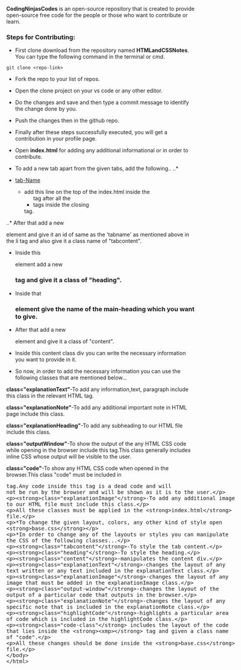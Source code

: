 **CodingNinjasCodes** is an open-source repository that is created to provide open-source free code for the people or those who want to contribute or learn.

### Steps for Contributing:

- First clone download from the repository named **HTMLandCSSNotes**.
  You can type the following command in the terminal or cmd.

```shell
git clone <repo-link>
```

- Fork the repo to your list of repos.
- Open the clone project on your vs code or any other editor.
- Do the changes and save and then type a commit message to identify the change done by you.
- Push the changes then in the github repo.
- Finally after these steps successfully executed, you will get a contribution in your profile page.

- Open **index.html** for adding any additional informational or in order to contribute.

- To add a new tab apart from the given tabs, add the following..
  ..\* <li onclick="openPage(event, 'tab_name')"><a href="javascript:void(0)" class="tablinks">tab-Name</a></li>
  - add this line on the top of the index.html inside the <ul> tag after all the <li> tags inside the closing </ul> tag.

..\* After that add a new **<div>** element and give it an id of same as the 'tabname' as mentioned above in the li tag and also give it a class name of "tabcontent".

- Inside this <div> element add a new <h3> tag and give it a class of "heading".

- Inside that <h3> element give the name of the main-heading which you want to give.

- After that add a new <div> element and give it a class of "content".

- Inside this content class div you can write the necessary information you want to provide in it.

- So now, in order to add the necessary information you can use the following classes that are mentioned below...

**class="explanationText"**-To add any information,text, paragraph include this class in the relevant HTML tag.

**class="explanationNote"**-To add any additional important note in HTML page include this class.

**class="explanationHeading"**-To add any subheading to our HTML file include this class.

**class="outputWindow"**-To show the output of the any HTML CSS code while opening in the browser include this tag.This class generally includes inline CSS whose output will be visible to the user.

**class="code"**-To show any HTML CSS code when opened in the browser.This class "code" must be included in <xmp class="code">tag.Any code inside this tag is a dead code and will not be run by the browser and will be shown as it is to the user.

**class="explanationImage"**-To add any additional image to our HTML file must include this class.

All these classes must be applied in the **index.html** file.

\*To change the given layout, colors, any other kind of style open **base.css**

\*In order to change any of the layouts or styles you can manipulate the CSS of the following classes...

**class="tabcontent"**-To style the tab content.

**class="heading"**-To style the heading.

**class="content"**-manipulates the content div.

**class="explanationText"**-changes the layout of any text written or any text included in the explanationText class.

**class="explanationImage"**-changes the layout of any image that must be added in the explanationImage class.

**class="output-window"**-changes the layout of the output of a particular code that outputs in the browser.

**class="explanationNote"**-changes the layout of any specific note that is included in the explanationNote class.

**class="highlightCode"**-highlights a particular area of code which is included in the highlightCode class.

**class="code-class"** includes the layout of the code that lies inside the **<xmp>** tag and given a class name of "code".

All these changes should be done inside the **base.css** file.
